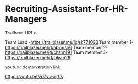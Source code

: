 # Recruiting-Assistant-For-HR-Managers

Trailhead URLs

Team Lead -https://trailblazer.me/id/sk771093
Team member 1-https://trailblazer.me/id/abinesh6
Team member 2-https://trailblazer.me/id/chann191
Team member 3-https://trailblazer.me/id/laksm29

youtube demonstration link

https://youtu.be/yp7vc-xjrCs
